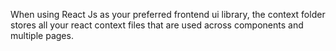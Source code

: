 When using React Js as your preferred frontend ui library, the context folder stores all your react context files that are used across components and multiple pages.